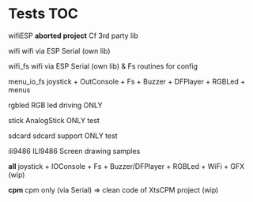 # Tests TOC

wifiESP			**aborted project** Cf 3rd party lib

wifi				  wifi via ESP Serial (own lib)

wifi_fs			 wifi via ESP Serial (own lib) & Fs routines for config

menu_io_fs	joystick + OutConsole + Fs + Buzzer + DFPlayer + RGBLed + menus

rgbled			RGB led driving ONLY

stick				AnalogStick ONLY test

sdcard			sdcard support ONLY test

ili9486			ILI9486 Screen drawing samples

**all**					joystick + IOConsole + Fs + Buzzer/DFPlayer + RGBLed + WiFi + GFX (wip)

**cpm**				cpm only (via Serial) => clean code of XtsCPM project (wip)